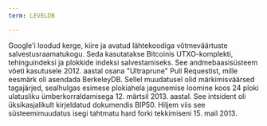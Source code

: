 ```yaml
---
term: LEVELDB

---
```

Google'i loodud kerge, kiire ja avatud lähtekoodiga võtmeväärtuste salvestusraamatukogu. Seda kasutatakse Bitcoinis UTXO-komplekti, tehinguindeksi ja plokkide indeksi salvestamiseks. See andmebaasisüsteem võeti kasutusele 2012. aastal osana "Ultraprune" Pull Requestist, mille eesmärk oli asendada BerkeleyDB. Sellel muudatusel olid märkimisväärsed tagajärjed, sealhulgas esimese plokiahela jagunemise loomine koos 24 ploki ulatusliku ümberkorraldamisega 12. märtsil 2013. aastal. See intsident oli üksikasjalikult kirjeldatud dokumendis BIP50. Hiljem viis see süsteemimuudatus isegi tahtmatu hard forki tekkimiseni 15. mail 2013.